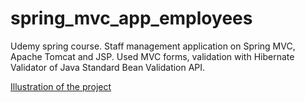 # spring_mvc_app_employees
Udemy spring course. Staff management application on Spring MVC, Apache Tomcat and JSP. Used MVC forms, validation with Hibernate Validator of Java Standard Bean Validation API.

[Illustration of the project](https://github.com/AOkhapkina/spring_mvc_app_employees/blob/f6ad48012eef37627711d4feb0adf75ac6d11f24/src/spring_mvc_app_employees.png)
